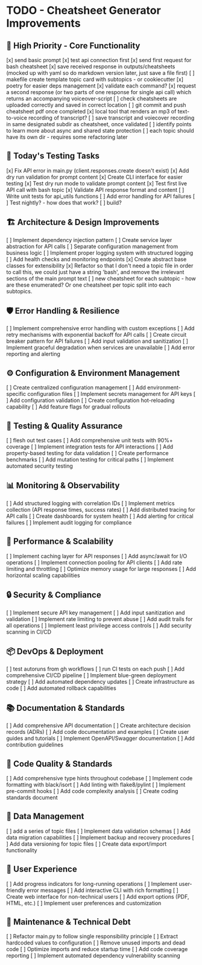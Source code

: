 # TODO - Cheatsheet Generator Improvements

## 🚀 High Priority - Core Functionality

[x] send basic prompt
[x] test api connection first
[x] send first request for bash cheatsheet
[x] save received response in outputs/cheatsheets (mocked up with yaml so do markdown version later, just save a file first)
[ ] makefile create template topic card with subtopics - or cookiecutter
[x] poetry for easier deps management
[x] validate each command?
[x] request a second response (or two parts of one response for single api call) which returns an accompanying voiceover-script
[ ] check cheatsheets are uploaded correctly and saved in correct location 
[ ] git commit and push cheatsheet pdf once completed
[x] local tool that renders an mp3 of text-to-voice recording of transcript?
[ ] save transcript and voiecover recording in same designated subdir as cheatsheet, once validated
[ ] identify points to learn more about async and shared state protection
[ ] each topic should have its own dir - requires some refactoring later

## 🧪 Today's Testing Tasks
[x] Fix API error in main.py (client.responses.create doesn't exist)
[x] Add dry run validation for prompt content
[x] Create CLI interface for easier testing
[x] Test dry run mode to validate prompt content
[x] Test first live API call with bash topic
[x] Validate API response format and content
[ ] Write unit tests for api_utils functions
[ ] Add error handling for API failures
[ ] Test nightly? - how does that work?
[ ] build?

## 🏗️ Architecture & Design Improvements
[ ] Implement dependency injection pattern
[ ] Create service layer abstraction for API calls
[ ] Separate configuration management from business logic
[ ] Implement proper logging system with structured logging
[ ] Add health checks and monitoring endpoints
[x] Create abstract base classes for extensibility
[x] Refactor so that I don't need a topic file in order to call this, we could just have a string 'bash', and remove the irrelevant sections of the main prompt text
[ ] new cheatsheet for each subtopic - how are these enumerated? Or one cheatsheet per topic split into each subtopics.


## 🛡️ Error Handling & Resilience
[ ] Implement comprehensive error handling with custom exceptions
[ ] Add retry mechanisms with exponential backoff for API calls
[ ] Create circuit breaker pattern for API failures
[ ] Add input validation and sanitization
[ ] Implement graceful degradation when services are unavailable
[ ] Add error reporting and alerting

## ⚙️ Configuration & Environment Management
[ ] Create centralized configuration management
[ ] Add environment-specific configuration files
[ ] Implement secrets management for API keys
[ ] Add configuration validation
[ ] Create configuration hot-reloading capability
[ ] Add feature flags for gradual rollouts

## 🧪 Testing & Quality Assurance
[ ] flesh out test cases
[ ] Add comprehensive unit tests with 90%+ coverage
[ ] Implement integration tests for API interactions
[ ] Add property-based testing for data validation
[ ] Create performance benchmarks
[ ] Add mutation testing for critical paths
[ ] Implement automated security testing

## 📊 Monitoring & Observability
[ ] Add structured logging with correlation IDs
[ ] Implement metrics collection (API response times, success rates)
[ ] Add distributed tracing for API calls
[ ] Create dashboards for system health
[ ] Add alerting for critical failures
[ ] Implement audit logging for compliance

## 🚀 Performance & Scalability
[ ] Implement caching layer for API responses
[ ] Add async/await for I/O operations
[ ] Implement connection pooling for API clients
[ ] Add rate limiting and throttling
[ ] Optimize memory usage for large responses
[ ] Add horizontal scaling capabilities

## 🔒 Security & Compliance
[ ] Implement secure API key management
[ ] Add input sanitization and validation
[ ] Implement rate limiting to prevent abuse
[ ] Add audit trails for all operations
[ ] Implement least privilege access controls
[ ] Add security scanning in CI/CD

## 📦 DevOps & Deployment
[ ] test autoruns from gh workflows
[ ] run CI tests on each push
[ ] Add comprehensive CI/CD pipeline
[ ] Implement blue-green deployment strategy
[ ] Add automated dependency updates
[ ] Create infrastructure as code
[ ] Add automated rollback capabilities

## 📚 Documentation & Standards
[ ] Add comprehensive API documentation
[ ] Create architecture decision records (ADRs)
[ ] Add code documentation and examples
[ ] Create user guides and tutorials
[ ] Implement OpenAPI/Swagger documentation
[ ] Add contribution guidelines

## 🎯 Code Quality & Standards
[ ] Add comprehensive type hints throughout codebase
[ ] Implement code formatting with black/isort
[ ] Add linting with flake8/pylint
[ ] Implement pre-commit hooks
[ ] Add code complexity analysis
[ ] Create coding standards document

## 🔄 Data Management
[ ] add a series of topic files 
[ ] Implement data validation schemas
[ ] Add data migration capabilities
[ ] Implement backup and recovery procedures
[ ] Add data versioning for topic files
[ ] Create data export/import functionality

## 🎨 User Experience
[ ] Add progress indicators for long-running operations
[ ] Implement user-friendly error messages
[ ] Add interactive CLI with rich formatting
[ ] Create web interface for non-technical users
[ ] Add export options (PDF, HTML, etc.)
[ ] Implement user preferences and customization

## 🔧 Maintenance & Technical Debt
[ ] Refactor main.py to follow single responsibility principle
[ ] Extract hardcoded values to configuration
[ ] Remove unused imports and dead code
[ ] Optimize imports and reduce startup time
[ ] Add code coverage reporting
[ ] Implement automated dependency vulnerability scanning

